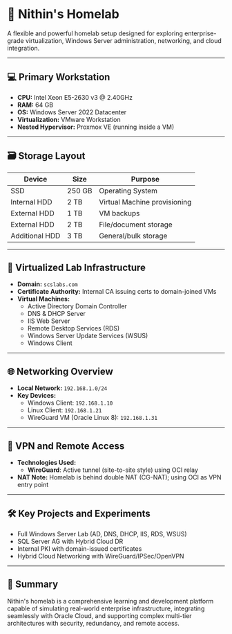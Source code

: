# 🧪 Nithin's Homelab

A flexible and powerful homelab setup designed for exploring enterprise-grade virtualization, Windows Server administration, networking, and cloud integration.

---

## 💻 Primary Workstation

- **CPU:** Intel Xeon E5-2630 v3 @ 2.40GHz  
- **RAM:** 64 GB  
- **OS:** Windows Server 2022 Datacenter  
- **Virtualization:** VMware Workstation  
- **Nested Hypervisor:** Proxmox VE (running inside a VM)

---

## 🗃️ Storage Layout

| Device              | Size   | Purpose                    |
|---------------------|--------|----------------------------|
| SSD                 | 250 GB | Operating System           |
| Internal HDD        | 2 TB   | Virtual Machine provisioning |
| External HDD        | 1 TB   | VM backups                 |
| External HDD        | 2 TB   | File/document storage      |
| Additional HDD      | 3 TB   | General/bulk storage       |

---

## 🧠 Virtualized Lab Infrastructure

- **Domain:** `scslabs.com`
- **Certificate Authority:** Internal CA issuing certs to domain-joined VMs
- **Virtual Machines:**
  - Active Directory Domain Controller
  - DNS & DHCP Server
  - IIS Web Server
  - Remote Desktop Services (RDS)
  - Windows Server Update Services (WSUS)
  - Windows Client

---

## 🌐 Networking Overview

- **Local Network:** `192.168.1.0/24`
- **Key Devices:**
  - Windows Client: `192.168.1.10`
  - Linux Client: `192.168.1.21`
  - WireGuard VM (Oracle Linux 8): `192.168.1.31`

---

## 🔐 VPN and Remote Access

- **Technologies Used:**
  - **WireGuard**: Active tunnel (site-to-site style) using OCI relay
- **NAT Note:** Homelab is behind double NAT (CG-NAT); using OCI as VPN entry point

---

## 🛠️ Key Projects and Experiments

- Full Windows Server Lab (AD, DNS, DHCP, IIS, RDS, WSUS)
- SQL Server AG with Hybrid Cloud DR
- Internal PKI with domain-issued certificates
- Hybrid Cloud Networking with WireGuard/IPSec/OpenVPN

---

## 📌 Summary

Nithin's homelab is a comprehensive learning and development platform capable of simulating real-world enterprise infrastructure, integrating seamlessly with Oracle Cloud, and supporting complex multi-tier architectures with security, redundancy, and remote access.
